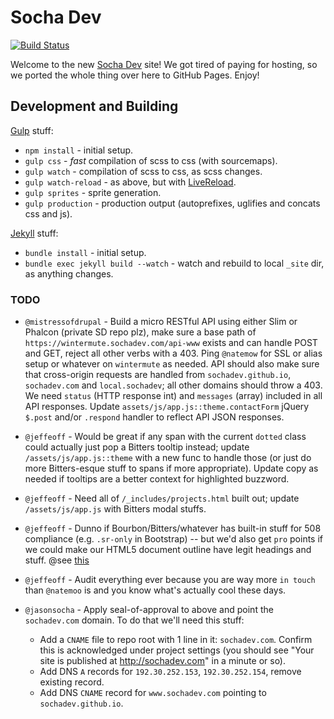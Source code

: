 # Socha Dev

[![Build Status](https://travis-ci.org/SochaDev/sochadev.github.io.svg?branch=master)](https://travis-ci.org/SochaDev/sochadev.github.io)

Welcome to the new [Socha Dev](http://sochadev.github.io) site! We got tired of paying
for hosting, so we ported the whole thing over here to GitHub Pages. Enjoy!

## Development and Building

[Gulp](http://gulpjs.com/) stuff:

* `npm install` - initial setup.
* `gulp css` - _fast_ compilation of scss to css (with sourcemaps).
* `gulp watch` - compilation of scss to css, as scss changes.
* `gulp watch-reload` - as above, but with [LiveReload](http://livereload.com/).
* `gulp sprites` - sprite generation.
* `gulp production` - production output (autoprefixes, uglifies and concats css and js).

[Jekyll](https://jekyllrb.com/) stuff:

* `bundle install` - initial setup.
* `bundle exec jekyll build --watch` - watch and rebuild to local `_site` dir, as anything changes.

### TODO

* `@mistressofdrupal` - Build a micro RESTful API using either Slim or Phalcon (private SD repo plz), make sure a base path of `https://wintermute.sochadev.com/api-www` exists and can handle POST and GET, reject all other verbs with a 403. Ping `@natemow` for SSL or alias setup or whatever on `wintermute` as needed. API should also make sure that cross-origin requests are handled from `sochadev.github.io`, `sochadev.com` and `local.sochadev`; all other domains should throw a 403. We need `status` (HTTP response int) and `messages` (array) included in all API responses. Update `assets/js/app.js::theme.contactForm` jQuery `$.post` and/or `.respond` handler to reflect API JSON responses.

* `@jeffeoff` - Would be great if any span with the current `dotted` class could actually just pop a Bitters tooltip instead; update `/assets/js/app.js::theme` with a new func to handle those (or just do more Bitters-esque stuff to spans if more appropriate). Update copy as needed if tooltips are a better context for highlighted buzzword.

* `@jeffeoff` - Need all of `/_includes/projects.html` built out; update `/assets/js/app.js` with Bitters modal stuffs.

* `@jeffeoff` - Dunno if Bourbon/Bitters/whatever has built-in stuff for 508 compliance (e.g. `.sr-only` in Bootstrap) -- but we'd also get `pro` points if we could make our HTML5 document outline have legit headings and stuff. @see [this](https://gsnedders.html5.org/outliner/)

* `@jeffeoff` - Audit everything ever because you are way more `in touch` than `@natemoo` is and you know what's actually cool these days.

* `@jasonsocha` - Apply seal-of-approval to above and point the `sochadev.com` domain. To do that we'll need this stuff:

  * Add a `CNAME` file to repo root with 1 line in it: `sochadev.com`. Confirm this is acknowledged under project settings (you should see "Your site is published at http://sochadev.com" in a minute or so).
  * Add DNS `A` records for `192.30.252.153`, `192.30.252.154`, remove existing record.
  * Add DNS `CNAME` record for `www.sochadev.com` pointing to `sochadev.github.io`.
